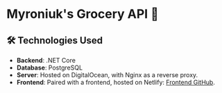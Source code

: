 # Myroniuk's Grocery API 🛒
## 🛠️ Technologies Used

- **Backend**: .NET Core
- **Database**: PostgreSQL
- **Server**: Hosted on DigitalOcean, with Nginx as a reverse proxy.
- **Frontend**: Paired with a frontend, hosted on Netlify: [Frontend GitHub](https://github.com/OleksandrMyroniukUshio/groceryfrontend).
